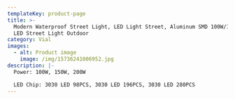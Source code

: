 ```yaml
---
templateKey: product-page
title: >-
  Modern Waterproof Street Light, LED Light Street, Aluminum SMD 100W/150W/200W
  LED Street Light Outdoor
category: Vial
images:
  - alt: Product image
    image: /img/15736241006952.jpg
description: |-
  Power: 100W, 150W, 200W

  LED Chip: 3030 LED 98PCS, 3030 LED 196PCS, 3030 LED 280PCS
---
```


